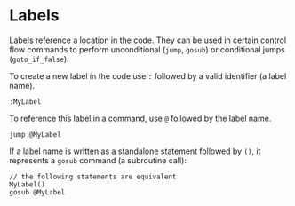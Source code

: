 # Labels

Labels reference a location in the code. They can be used in certain control flow commands to perform unconditional (`jump`, `gosub`) or conditional jumps (`goto_if_false`).&#x20;

To create a new label in the code use `:` followed by a valid identifier (a label name).

```
:MyLabel
```

To reference this label in a command, use `@` followed by the label name.

```
jump @MyLabel
```

If a label name is written as a standalone statement followed by `()`, it represents a `gosub` command (a subroutine call):

```
// the following statements are equivalent
MyLabel()
gosub @MyLabel
```
